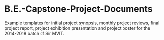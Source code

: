 # B.E.-Capstone-Project-Documents
Example templates for initial project synopsis, monthly project reviews, final project report, project exhibition presentation and project poster for the 2014-2018 batch of Sir MVIT.
